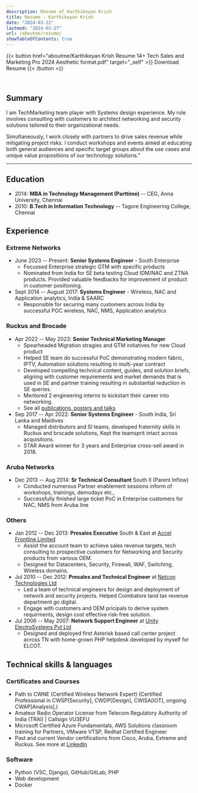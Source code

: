 ```yaml
---
description: Resume of Karthikeyan Krish
title: Resume - Karthikeyan Krish
date: "2024-03-22"
lastmod: "2024-03-27"
url: /aboutme/resume/
showTableOfContents: true
---
```


{{< button href="aboutme/Karthikeyan Krish Resume 14+ Tech Sales and Marketing Pro 2024 Aesthetic format.pdf" target="_self" >}}
Download Resume
{{< /button >}}

<br>

## Summary

I am TechMarketing team player with Systems design experience. My role involves consulting with customers to architect networking and security solutions tailored to their organizational needs.  

Simultaneously, I work closely with partners to drive sales revenue while mitigating project risks. I conduct workshops and events aimed at educating both general audiences and specific target groups about the use cases and unique value propositions of our technology solutions."

---

## Education

- 2014: **MBA in Technology Management (Parttime)** -- CEG, Anna University, Chennai
- 2010: **B.Tech in Information Technology** -- Tagore Engineering College, Chennai

## Experience

### Extreme Networks

- June 2023 -- Present: **Senior Systems Engineer** - South Enterprise
  + Focussed Enterprise strategic GTM with specific products
  + Nominated from India for SE beta testing Cloud IDM/NAC and ZTNA products. Provided valuable feedbacks for improvement of product in customer positioning.
- Sept 2014 -- August 2017: **Systems Engineer** - Wireless, NAC and Application analytics, India & SAARC
  + Responsible for securing many customers across India by successful POC wireless, NAC, NMS, Application analytics

### Ruckus and Brocade

- Apr 2022 -- May 2023: **Senior Technical Marketing Manager**
  + Spearheaded Migration stragies and GTM initiatives for new Cloud product  
  + Helped SE team do successful PoC demonstrating modern fabric, IPTV, Automation solutions resulting in multi-year contract 
  + Developed compelling technical content, guides, and solution briefs, aligning with customer requirements and market demands that is used in SE and partner training resulting in substantial reduction in SE queries.
  + Mentored 2 engineering interns to kickstart their career into networking.
  + See all [publications, posters and talks](/aboutme/pubs/)
- Sep 2017 -- Apr 2022: **Senior Systems Engineer** - South India, Sri Lanka and Maldives
  + Managed distributors and SI teams, developed fraternity skills in Ruckus and brocade solutions, Kept the teamsprit intact across acquisitions.  
  + STAR Award winner for 3 years and Enterprise cross-sell award in 2018.
  
### Aruba Networks

- Dec 2013 -- Aug 2014: **Sr Technical Consultant** South II (Parent Inflow)
    + Conducted numerous Partner enablement sessions inform of workshops, trainings, demodays etc.,
    + Successfully finished large ticket PoC in Enterprise customers for NAC, NMS from Aruba line

### Others

- Jan 2012 -- Dec 2013: **Presales Executive** South & East at [Accel Frontline Limited](https://www.inspirisys.com/)
  + Assist the account team to achieve sales revenue targets, tech consulting to prospective customers for Networking and Security products from various OEM.
  + Designed for Datacenters, Security, Firewall, WAF, Switching, Wireless domains.
- Jul 2010 -- Dec 2012: **Presales and Technical Engineer** at [Netcon Technologies Ltd](https://www.netconglobal.com/)
  + Led a team of technical engineers for design and deployment of network and security projects. Helped Coimbatore land tax revenue department go digital.
  + Engage with customers and OEM pricipals to derive system requirments, design cost effective risk-free solution.
- Jul 2006 -- May 2007: **Network Support Engineer** at [Unity ElectroSystems Pvt Ltd](http://www.unity.co.in/)
  + Designed and deployed first Asterisk based call center project across TN with home-grown PHP helpdesk developed by myself for ELCOT.

## Technical skills & languages

### Certificates and Courses

- Path to CWNE (Certified Wireless Network Expert) (Certified Professional in CWSP[Security], CWDP[Design], CWISA[IOT], ongoing CWAP[Analysis],)
- Amateur Radio Operator License from Telecom Regulatory Authority of India (TRAI) | Callsign VU3EFU
- Microsoft Certified Azure Fundamentals, AWS Solutions classroom training for Partners, VMware VTSP, Redhat Certified Engineer
- Past and current Vendor certifications from Cisco, Aruba, Extreme and Ruckus. See more at [LinkedIn](https://linkedin.com/in/mkarthikeyan/)

### Software

- Python (VSC, Django), GitHub/GitLab, PHP
- Web development
- Docker
